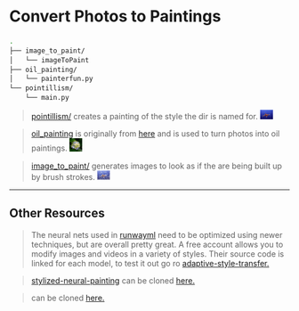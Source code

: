 # Convert Photos to Paintings #

```sh
.
├── image_to_paint/
│   └── imageToPaint
├── oil_painting/
│   └── painterfun.py
└── pointillism/
    └── main.py
```

> [pointillism/](./pointillism/) creates a painting of the style the dir is named for. <img src="../figs/paintings/IMG_3477_1_drawing.jpg" width="5%">

> [oil_painting](./oil_painting/) is originally from [here](https://github.com/ctmakro/opencv_playground) and is used to turn photos into oil paintings. <img src="../figs/paintings/flower_oilpainted.jpg" width="5%">

> [image_to_paint/](./image_to_paint/) generates images to look as if the are being built up by brush strokes. <img src="../figs/paintings/IMG_3477_1_image_to_paint.jpg" width="5%">


----
## Other Resources ##

> The neural nets used in [runwayml](https://app.runwayml.com/) need to be optimized using newer techniques, but are overall pretty great.  A free account allows you to modify images and videos in a variety of styles.  Their source code is linked for each model, to test it out go ro [adaptive-style-transfer.](https://github.com/CompVis/adaptive-style-transfer)


> [stylized-neural-painting](https://github.com/jiupinjia/stylized-neural-painting) can be cloned [here.](https://github.com/jiupinjia/stylized-neural-painting)

> [](https://github.com/ctmakro/opencv_playground) can be cloned [here.](https://github.com/ctmakro/opencv_playground)